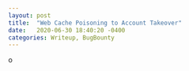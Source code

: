 ```yaml
---
layout: post
title:  "Web Cache Poisoning to Account Takeover"
date:   2020-06-30 18:40:20 -0400
categories: Writeup, BugBounty
---
```


o